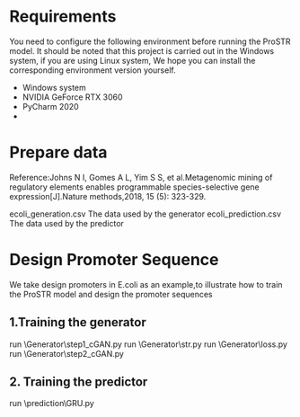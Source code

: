 # Requirements
You need to configure the following environment before running the ProSTR model. 
It should be noted that this project is carried out in the Windows system, if you are using Linux system, We hope you can install the corresponding environment version yourself.
* Windows system
* NVIDIA GeForce RTX 3060
* PyCharm 2020
* 
# Prepare data
Reference:Johns N I, Gomes A L, Yim S S, et al.Metagenomic mining of regulatory elements enables programmable species-selective gene expression[J].Nature methods,2018, 15 (5): 323-329.

ecoli_generation.csv   The data used by the generator
ecoli_prediction.csv   The data used by the predictor

# Design Promoter Sequence
We take design promoters in E.coli as an example,to illustrate how to train the ProSTR model and design the promoter sequences
## 1.Training the generator
run \Generator\step1_cGAN.py
run \Generator\str.py
run \Generator\loss.py
run \Generator\step2_cGAN.py
## 2. Training the predictor
run \prediction\GRU.py
